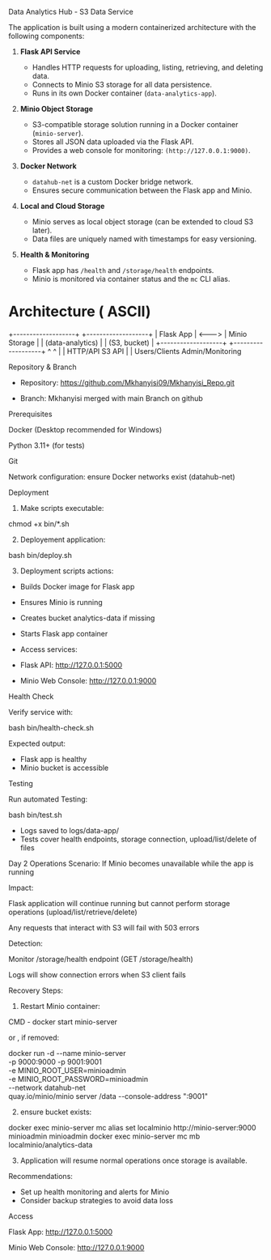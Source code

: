 Data Analytics Hub - S3 Data Service


The application is built using a modern containerized architecture with the following components:

1. **Flask API Service**
   - Handles HTTP requests for uploading, listing, retrieving, and deleting data.
   - Connects to Minio S3 storage for all data persistence.
   - Runs in its own Docker container (`data-analytics-app`).

2. **Minio Object Storage**
   - S3-compatible storage solution running in a Docker container (`minio-server`).
   - Stores all JSON data uploaded via the Flask API.
   - Provides a web console for monitoring: `(http://127.0.0.1:9000)`.

3. **Docker Network**
   - `datahub-net` is a custom Docker bridge network.
   - Ensures secure communication between the Flask app and Minio.

4. **Local and Cloud Storage**
   - Minio serves as local object storage (can be extended to cloud S3 later).
   - Data files are uniquely named with timestamps for easy versioning.

5. **Health & Monitoring**
   - Flask app has `/health` and `/storage/health` endpoints.
   - Minio is monitored via container status and the `mc` CLI alias.

# Architecture ( ASCII)

+-------------------+ +-------------------+
| Flask App | <---> | Minio Storage |
| (data-analytics) | | (S3, bucket) |
+-------------------+ +-------------------+
^ ^
| |
HTTP/API S3 API
| |
Users/Clients Admin/Monitoring



Repository & Branch


* Repository: https://github.com/Mkhanyisi09/Mkhanyisi_Repo.git

* Branch: Mkhanyisi merged with main Branch on github


Prerequisites

Docker (Desktop recommended for Windows)

Python 3.11+ (for tests)

Git

Network configuration: ensure Docker networks exist (datahub-net)

Deployment

1. Make scripts executable:

chmod +x bin/*.sh

2. Deployement application:

bash bin/deploy.sh

3. Deployment scripts actions:

* Builds Docker image for Flask app

* Ensures Minio is running

* Creates bucket analytics-data if missing

* Starts Flask app container

* Access services:

* Flask API: http://127.0.0.1:5000

* Minio Web Console: http://127.0.0.1:9000

Health Check

Verify service with:

bash bin/health-check.sh

Expected output:

* Flask app is healthy
* Minio bucket is accessible

Testing 

Run automated Testing:

bash bin/test.sh

* Logs saved to logs/data-app/
* Tests cover health endpoints, storage connection, upload/list/delete of files


Day 2 Operations
Scenario: If Minio becomes unavailable while the app is running

Impact:

Flask application will continue running but cannot perform storage operations (upload/list/retrieve/delete)

Any requests that interact with S3 will fail with 503 errors

Detection:

Monitor /storage/health endpoint (GET /storage/health)

Logs will show connection errors when S3 client fails

Recovery Steps:

1. Restart Minio container:

CMD - docker start minio-server

or , if removed:

docker run -d --name minio-server \
  -p 9000:9000 -p 9001:9001 \
  -e MINIO_ROOT_USER=minioadmin \
  -e MINIO_ROOT_PASSWORD=minioadmin \
  --network datahub-net \
  quay.io/minio/minio server /data --console-address ":9001"
  
  
  2. ensure bucket exists:
  
  docker exec minio-server mc alias set localminio http://minio-server:9000 minioadmin minioadmin
docker exec minio-server mc mb localminio/analytics-data


3. Application will resume normal operations once storage is available.

Recommendations:

* Set up health monitoring and alerts for Minio
* Consider backup strategies to avoid data loss

Access

Flask App: http://127.0.0.1:5000

Minio Web Console: http://127.0.0.1:9000






